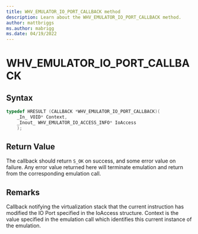 ```yaml
---
title: WHV_EMULATOR_IO_PORT_CALLBACK method
description: Learn about the WHV_EMULATOR_IO_PORT_CALLBACK method. 
author: mattbriggs
ms.author: mabrigg
ms.date: 04/19/2022
---
```


# WHV_EMULATOR_IO_PORT_CALLBACK


## Syntax

```c
typedef HRESULT (CALLBACK *WHV_EMULATOR_IO_PORT_CALLBACK)(
    _In_ VOID* Context,
    _Inout_ WHV_EMULATOR_IO_ACCESS_INFO* IoAccess
    );
```

## Return Value
The callback should return `S_OK` on success, and some error value on failure. Any error value returned here will terminate emulation and return from the corresponding emulation call.

## Remarks
Callback notifying the virtualization stack that the current instruction has
modified the IO Port specified in the IoAccess structure. Context is the value
specified in the emulation call which identifies this current instance of the emulation.

